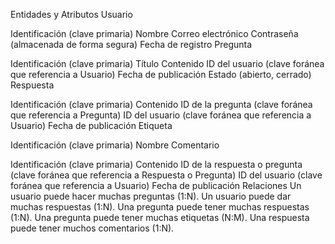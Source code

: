 Entidades y Atributos
Usuario

Identificación (clave primaria)
Nombre
Correo electrónico
Contraseña (almacenada de forma segura)
Fecha de registro
Pregunta

Identificación (clave primaria)
Título
Contenido
ID del usuario (clave foránea que referencia a Usuario)
Fecha de publicación
Estado (abierto, cerrado)
Respuesta

Identificación (clave primaria)
Contenido
ID de la pregunta (clave foránea que referencia a Pregunta)
ID del usuario (clave foránea que referencia a Usuario)
Fecha de publicación
Etiqueta

Identificación (clave primaria)
Nombre
Comentario

Identificación (clave primaria)
Contenido
ID de la respuesta o pregunta (clave foránea que referencia a Respuesta o Pregunta)
ID del usuario (clave foránea que referencia a Usuario)
Fecha de publicación
Relaciones
Un usuario puede hacer muchas preguntas (1:N).
Un usuario puede dar muchas respuestas (1:N).
Una pregunta puede tener muchas respuestas (1:N).
Una pregunta puede tener muchas etiquetas (N:M).
Una respuesta puede tener muchos comentarios (1:N).
